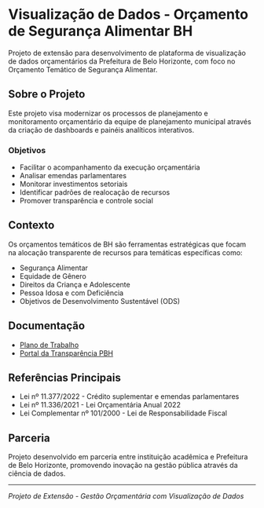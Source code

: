 
# Visualização de Dados - Orçamento de Segurança Alimentar BH

Projeto de extensão para desenvolvimento de plataforma de visualização de dados orçamentários da Prefeitura de Belo Horizonte, com foco no Orçamento Temático de Segurança Alimentar.

## Sobre o Projeto

Este projeto visa modernizar os processos de planejamento e monitoramento orçamentário da equipe de planejamento municipal através da criação de dashboards e painéis analíticos interativos.

### Objetivos

- Facilitar o acompanhamento da execução orçamentária
- Analisar emendas parlamentares
- Monitorar investimentos setoriais
- Identificar padrões de realocação de recursos
- Promover transparência e controle social

## Contexto

Os orçamentos temáticos de BH são ferramentas estratégicas que focam na alocação transparente de recursos para temáticas específicas como:
- Segurança Alimentar
- Equidade de Gênero
- Direitos da Criança e Adolescente
- Pessoa Idosa e com Deficiência
- Objetivos de Desenvolvimento Sustentável (ODS)


## Documentação

- [Plano de Trabalho](https://app.clickup.com/90132289001/v/l/6-901318770481-1)
- [Portal da Transparência PBH](https://prefeitura.pbh.gov.br/transparencia)

## Referências Principais

- Lei nº 11.377/2022 - Crédito suplementar e emendas parlamentares
- Lei nº 11.336/2021 - Lei Orçamentária Anual 2022
- Lei Complementar nº 101/2000 - Lei de Responsabilidade Fiscal

## Parceria

Projeto desenvolvido em parceria entre instituição acadêmica e Prefeitura de Belo Horizonte, promovendo inovação na gestão pública através da ciência de dados.

---

*Projeto de Extensão - Gestão Orçamentária com Visualização de Dados*
